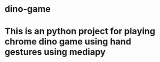 # dino-game
# This is an python project for playing chrome dino game using hand gestures using mediapy


































